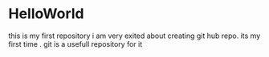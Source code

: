 # HelloWorld
this is my first repository
i am very exited about creating git hub repo. its my first time .
git is a usefull repository for it 
